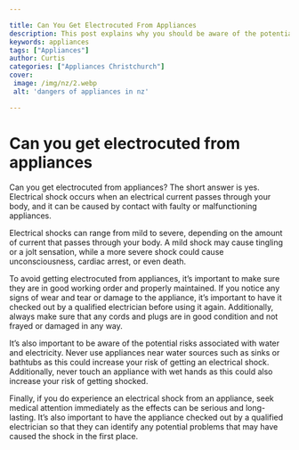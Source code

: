 ```yaml
---

title: Can You Get Electrocuted From Appliances
description: This post explains why you should be aware of the potential dangers of electrical appliances, and why you should read on to learn more.
keywords: appliances
tags: ["Appliances"]
author: Curtis
categories: ["Appliances Christchurch"]
cover: 
 image: /img/nz/2.webp
 alt: 'dangers of appliances in nz'

---
```


# Can you get electrocuted from appliances

Can you get electrocuted from appliances? The short answer is yes. Electrical shock occurs when an electrical current passes through your body, and it can be caused by contact with faulty or malfunctioning appliances. 

Electrical shocks can range from mild to severe, depending on the amount of current that passes through your body. A mild shock may cause tingling or a jolt sensation, while a more severe shock could cause unconsciousness, cardiac arrest, or even death. 

To avoid getting electrocuted from appliances, it’s important to make sure they are in good working order and properly maintained. If you notice any signs of wear and tear or damage to the appliance, it’s important to have it checked out by a qualified electrician before using it again. Additionally, always make sure that any cords and plugs are in good condition and not frayed or damaged in any way. 

It’s also important to be aware of the potential risks associated with water and electricity. Never use appliances near water sources such as sinks or bathtubs as this could increase your risk of getting an electrical shock. Additionally, never touch an appliance with wet hands as this could also increase your risk of getting shocked. 

Finally, if you do experience an electrical shock from an appliance, seek medical attention immediately as the effects can be serious and long-lasting. It’s also important to have the appliance checked out by a qualified electrician so that they can identify any potential problems that may have caused the shock in the first place.